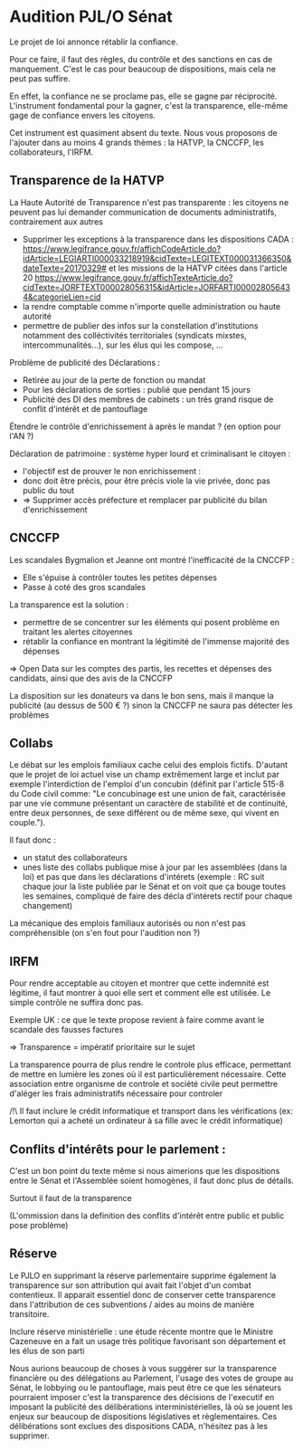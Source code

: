 # Audition PJL/O Sénat
 
Le projet de loi annonce rétablir la confiance.
 
Pour ce faire, il faut des règles, du contrôle et des sanctions en cas de manquement. C'est le cas pour beaucoup de dispositions, mais cela ne peut pas suffire.
 
En effet, la confiance ne se proclame pas, elle se gagne par réciprocité. L'instrument fondamental pour la gagner, c'est la transparence, elle-même gage de confiance envers les citoyens.
 
Cet instrument est quasiment absent du texte. Nous vous proposons de l'ajouter dans au moins 4 grands thèmes : la HATVP, la CNCCFP, les collaborateurs, l'IRFM.
 
## Transparence de la HATVP 

La Haute Autorité de Transparence n'est pas transparente : les citoyens ne peuvent pas lui demander communication de documents administratifs, contrairement aux autres 

 - Supprimer les exceptions à la transparence dans les dispositions  CADA : https://www.legifrance.gouv.fr/affichCodeArticle.do?idArticle=LEGIARTI000033218919&cidTexte=LEGITEXT000031366350&dateTexte=20170329#  et les missions de la HATVP citées dans l'article 20 https://www.legifrance.gouv.fr/affichTexteArticle.do?cidTexte=JORFTEXT000028056315&idArticle=JORFARTI000028056434&categorieLien=cid 
 - la rendre comptable comme n'importe quelle administration ou haute autorité
 - permettre de publier des infos sur la constellation d'institutions notamment des colléctivités territoriales (syndicats mixstes, intercommunalités...), sur les élus qui les compose, ...

Problème de publicité des Déclarations :

 - Retirée au jour de la perte de fonction ou mandat
 - Pour les déclarations de sorties : publié que pendant 15 jours
 - Publicité des DI des membres de cabinets : un très grand risque de conflit d'intérêt et de pantouflage

Étendre le contrôle d'enrichissement à après le mandat ? (en option pour l'AN ?)

Déclaration de patrimoine : système hyper lourd et criminalisant le citoyen :

 - l'objectif est de prouver le non enrichissement : 
 - donc doit être précis, pour être précis viole la vie privée, donc pas public du tout
 - => Supprimer accès préfecture et remplacer par publicité du bilan d'enrichissement
 
## CNCCFP

Les scandales Bygmalion et Jeanne ont montré l'inefficacité de la CNCCFP :

- Elle s'épuise à contrôler toutes les petites dépenses
- Passe à coté des gros scandales

La transparence est la solution :

- permettre de se concentrer sur les éléments qui posent problème en traitant les alertes citoyennes
- rétablir la confiance en montrant la légitimité de l'immense majorité des dépenses

=> Open Data sur les comptes des partis, les recettes et dépenses des candidats, ainsi que des avis de la CNCCFP

La disposition sur les donateurs va dans le bon sens, mais il manque la publicité (au dessus de 500 € ?) sinon la CNCCFP ne saura pas détecter les problèmes 

## Collabs
 
Le débat sur les emplois familiaux cache celui des emplois fictifs. D'autant que le projet de loi actuel vise un champ extrêmement large et inclut par exemple l'interdiction de l'emploi d'un concubin (définit par l'article 515-8 du Code civil comme: "Le concubinage est une union de fait, caractérisée par une vie commune présentant un caractère de stabilité et de continuité, entre deux personnes, de sexe différent ou de même sexe, qui vivent en couple.").

Il faut donc :

 - un statut des collaborateurs 
 - unes liste des collabs publique mise à jour par les assemblées (dans la loi) et pas que dans les déclarations d'intérets (exemple : RC suit chaque jour la liste publiée par le Sénat et on voit que ça bouge toutes les semaines, compliqué de faire des décla d'intérets rectif pour chaque changement)

La mécanique des emplois familiaux autorisés ou non n'est pas compréhensible (on s'en fout pour l'audition non ?)
 
## IRFM

Pour rendre acceptable au citoyen et montrer que cette indemnité est légitime, il faut montrer à quoi elle sert et comment elle est utilisée. Le simple contrôle ne suffira donc pas. 

Exemple UK : ce que le texte propose revient à faire comme avant le scandale des fausses factures

 => Transparence = impératif prioritaire sur le sujet

 
La transparence pourra de plus rendre le controle plus efficace, permettant de mettre en lumière les zones où il est particulièrement nécessaire. Cette association entre organisme de controle et société civile peut permettre d'aléger les frais administratifs nécessaire pour controler

/!\ Il faut inclure le crédit informatique et transport dans les vérifications (ex: Lemorton qui a acheté un ordinateur à sa fille avec le crédit informatique)

## Conflits d'intérêts pour le parlement : 
 
C'est un bon point du texte même si nous aimerions que les dispositions entre le Sénat et l'Assemblée soient homogènes, il faut donc plus de détails.

Surtout il faut de la transparence

(L'ommission dans la definition des conflits d'intérêt entre public et public pose problème)
 
## Réserve
 
Le PJLO en supprimant la réserve parlementaire supprime également la transparence sur son attribution qui avait fait l'objet d'un combat contentieux. Il apparait essentiel donc de conserver cette transparence dans l'attribution de ces subventions / aides au moins de manière transitoire.

Inclure réserve ministérielle : une étude récente montre que le Ministre Cazeneuve en a fait un usage très politique favorisant son département et les élus de son parti

Nous aurions beaucoup de choses à vous suggérer sur la transparence financière ou des délégations au Parlement, l'usage des votes de groupe au Sénat, le lobbying ou le pantouflage, mais peut être ce que les sénateurs pourraient imposer c'est la transparence des décisions de l'executif en imposant la publicité des délibérations interministérielles, là où se jouent les enjeux sur beaucoup de dispositions législatives et règlementaires. Ces délibérations sont exclues des dispositions CADA, n'hésitez pas à les supprimer.
 
